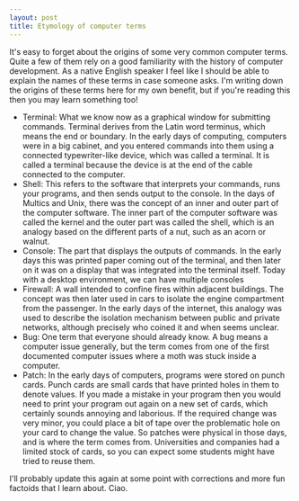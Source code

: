 ```yaml
---
layout: post
title: Etymology of computer terms
---
```


It's easy to forget about the origins of some very common computer terms. Quite a few of them rely on a good familiarity with the
history of computer development. As a native English speaker I feel like I should be able to explain the names of these terms in case
someone asks. I'm writing down the origins of these terms here for my own benefit, but if you're reading this then you may learn something too!

* Terminal: What we know now as a graphical window for submitting commands. Terminal derives from the Latin word terminus, which means the end or boundary. In the early days of computing, computers were in a big cabinet, and you entered commands into them using a connected typewriter-like device, which was called a terminal. It is called a terminal because the device is at the end of the cable connected to the computer. 
* Shell: This refers to the software that interprets your commands, runs your programs, and then sends output to the console. In the days of Multics and Unix, there was the concept of an inner and outer part of the computer software. The inner part of the computer software was called the kernel and the outer part was called the shell, which is an analogy based on the different parts of a nut, such as an acorn or walnut.
* Console: The part that displays the outputs of commands. In the early days this was printed paper coming out of the terminal, and then later on it was on a display that was integrated into the terminal itself. Today with a desktop environment, we can have multiple consoles 
* Firewall: A wall intended to confine fires within adjacent buildings. The concept was then later used in cars to isolate the engine compartment from the passenger. In the early days of the internet, this analogy was used to describe the isolation mechanism between public and private networks, although precisely who coined it and when seems unclear.
* Bug: One term that everyone should already know. A bug means a computer issue generally, but the term comes from one of the first documented computer issues where a moth was stuck inside a computer.
* Patch: In the early days of computers, programs were stored on punch cards. Punch cards are small cards that have printed holes in them to denote values. If you made a mistake in your program then you would need to print your program out again on a new set of cards, which certainly sounds annoying and laborious. If the required change was very minor, you could place a bit of tape over the problematic hole on your card to change the value. So patches were physical in those days, and is where the term comes from. Universities and companies had a limited stock of cards, so you can expect some students might have tried to reuse them.

I'll probably update this again at some point with corrections and more fun factoids that I learn about. Ciao. 
